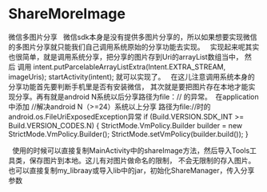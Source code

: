 # ShareMoreImage
微信多图片分享
 
微信sdk本身是没有提供多图片分享的，所以如果想要实现微信的多图片分享就只能我们自己调用系统原始的分享功能去实现。
 
实现起来呢其实也很简单，就是调用系统分享，把分享的图片存到Uri的arrayList数组当中，
然后 调用 
intent.putParcelableArrayListExtra(Intent.EXTRA_STREAM, imageUris);
startActivity(intent);
就可以实现了。
 
在这儿注意调用系统本身的分享功能首先要判断手机里是否有安装微信，
其次就是要把图片存在本地才能实现分享。再有就是android N系统以后分享路径为file：//  的异常。
 在application中添加
   //解决android N（>=24）系统以上分享 路径为file://时的 android.os.FileUriExposedException异常
        if (Build.VERSION.SDK_INT >= Build.VERSION_CODES.N) {
            StrictMode.VmPolicy.Builder builder = new StrictMode.VmPolicy.Builder();
            StrictMode.setVmPolicy(builder.build());
        }

 
使用的时候可以直接复制MainActivity中的shareImage方法，然后导入Tools工具类，保存图片到本地。这儿有对图片做命名的限制，
不会无限制的存入图片。
 
也可以直接复制my_libraay或导入lib中的jar，初始化ShareManager，传入分享参数
      
